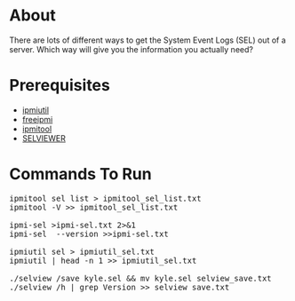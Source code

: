 About
=====
There are lots of different ways to get the System Event Logs (SEL) out of a
server. Which way will give you the information you actually need?

Prerequisites
=============
* [ipmiutil](http://ipmiutil.sourceforge.net/)
* [freeipmi](http://www.gnu.org/software/freeipmi/)
* [ipmitool](http://ipmitool.sourceforge.net/)
* [SELVIEWER](http://www.intel.com/support/motherboards/server/sb/CS-031911.htm)

Commands To Run 
===============
<pre>
ipmitool sel list > ipmitool_sel_list.txt
ipmitool -V >> ipmitool_sel_list.txt

ipmi-sel >ipmi-sel.txt 2>&1
ipmi-sel  --version >>ipmi-sel.txt

ipmiutil sel > ipmiutil_sel.txt
ipmiutil | head -n 1 >> ipmiutil_sel.txt

./selview /save kyle.sel && mv kyle.sel selview_save.txt
./selview /h | grep Version >> selview_save.txt
</pre>
